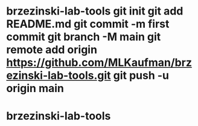 # brzezinski-lab-tools git init git add README.md git commit -m first commit git branch -M main git remote add origin https://github.com/MLKaufman/brzezinski-lab-tools.git git push -u origin main
# brzezinski-lab-tools
